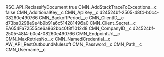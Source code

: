<?xml version="1.0" encoding="UTF-8"?>
<CustomMetadata xmlns="http://soap.sforce.com/2006/04/metadata" xmlns:xsi="http://www.w3.org/2001/XMLSchema-instance" xmlns:xsd="http://www.w3.org/2001/XMLSchema">
    <label>RSC_API_ReclassifyDocument</label>
    <protected>true</protected>
    <values>
        <field>CMN_AddStackTraceToExceptions__c</field>
        <value xsi:type="xsd:boolean">false</value>
    </values>
    <values>
        <field>CMN_AdditionalKey__c</field>
        <value xsi:nil="true"/>
    </values>
    <values>
        <field>CMN_ApiKey__c</field>
        <value xsi:type="xsd:string">d24524bf-2505-48f4-b0c4-08260e490766</value>
    </values>
    <values>
        <field>CMN_BackoffPeriod__c</field>
        <value xsi:nil="true"/>
    </values>
    <values>
        <field>CMN_ClientID__c</field>
        <value xsi:type="xsd:string">d73ba0298e9e4b9b91a6c514281496a0</value>
    </values>
    <values>
        <field>CMN_Client_Secret__c</field>
        <value xsi:type="xsd:string">EA654Fa725554e6a862bb40f8f1012d8</value>
    </values>
    <values>
        <field>CMN_CompanyID__c</field>
        <value xsi:type="xsd:string">d24524bf-2505-48f4-b0c4-08260e490766</value>
    </values>
    <values>
        <field>CMN_EndpointUrl__c</field>
        <value xsi:nil="true"/>
    </values>
    <values>
        <field>CMN_MaxRetriesNo__c</field>
        <value xsi:nil="true"/>
    </values>
    <values>
        <field>CMN_NamedCredential__c</field>
        <value xsi:type="xsd:string">AW_API_RestOutboundMulesoft</value>
    </values>
    <values>
        <field>CMN_Password__c</field>
        <value xsi:nil="true"/>
    </values>
    <values>
        <field>CMN_Path__c</field>
        <value xsi:nil="true"/>
    </values>
    <values>
        <field>CMN_Username__c</field>
        <value xsi:nil="true"/>
    </values>
</CustomMetadata>
